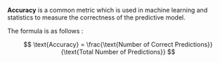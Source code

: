 **Accuracy** is a common metric which is used in machine learning and statistics to measure the correctness of the predictive model.


The formula is as follows :

$$ \text{Accuracy} = \frac{\text{Number of Correct Predictions}}{\text{Total Number of Predictions}} $$
